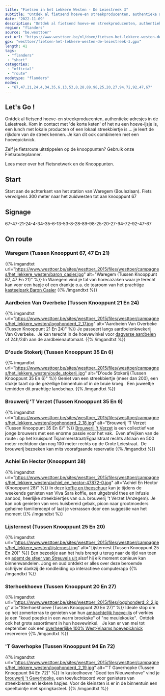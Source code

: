 ```yaml
---
title: "Fietsen in het Lekkere Westen - De Leiestreek 3"
subtitle: "Ontdek al fietsend hoeve-en streekproducenten, authentieke adresjes in de Leiestreek"
date: "2022-11-09"
description: "Ontdek al fietsend hoeve-en streekproducenten, authentieke adresjes in de Leiestreek"
region: "flanders"
source: "be.westtoer"
ext_url: "https://www.westtoer.be/nl/doen/fietsen-het-lekkere-westen-de-leiestreek-3"
gpx: "westtoer/fietsen-het-lekkere-westen-de-leiestreek-3.gpx"
length: 41
tags:
 - "flanders"
 - "short"
categories:
 - "official"
 - "route"
nodetype: "flanders"
nodes:
 - "67,47,21,24,4,34,35,6,13,53,8,28,89,98,25,20,27,94,72,92,47,67"
---
```


## Let's Go ! 

Ontdek al fietsend hoeve-en streekproducenten, authentieke adresjes in de Leiestreek.   Kom in contact met 'de korte keten' of het nu een hoeve-ijsje is, een lunch met lokale producten of een lokaal streekbiertje is ... je leert de rijkdom van de streek kennen.  Je kan dit ook combineren met een hoevepicknick.

Zelf je fietsroute uitstippelen op de knooppunten? Gebruik onze Fietsrouteplanner.

Lees meer over het Fietsnetwerk en de Knooppunten.

## Start

Start aan de achterkant van het station van Waregem (Boulezlaan).  Fiets vervolgens 300 meter naar het zuidwesten tot aan knooppunt 67

## Signage

67-47-21-24-4-34-35-6-13-53-8-28-89-98-25-20-27-94-72-92-47-67

## On route

### Waregem (Tussen Knooppunt 67, 47 En 21)

{{% imgandtxt url="https://www.westtoer.be/sites/westtoer_2015/files/westtoer/campagnes/het_lekkere_westen/baron_casier.jpg" alt="Waregem (Tussen Knooppunt 67, 47 En 21)" %}}
In Waregem vind je tal van horecazaken waar je terecht kan voor een hapje of een drankje o.a. de tearoom van het prachtige [kasteelpark Baron Casier](http://www.tearoomkasteelcasier.be/)
{{% /imgandtxt %}}

### Aardbeien Van Overbeke (Tussen Knooppunt 21 En 24)

{{% imgandtxt url="https://www.westtoer.be/sites/westtoer_2015/files/westtoer/campagnes/het_lekkere_westen/logohonderd_2_17.jpg" alt="Aardbeien Van Overbeke (Tussen Knooppunt 21 En 24)" %}}
Je passeert langs aardbeienkwekerij Van Overbeke.  Je kan terecht in de hoevewinkel voor [dagverse aardbeien](http://www.aardbeienvanoverbeke.be) of 24h/24h aan de aardbeienautomaat.
{{% /imgandtxt %}}

### D'oude Stokerij (Tussen Knooppunt 35 En 6)

{{% imgandtxt url="https://www.westtoer.be/sites/westtoer_2015/files/westtoer/campagnes/het_lekkere_westen/oude_stokerij.jpg" alt="D'oude Stokerij (Tussen Knooppunt 35 En 6)" %}}
Geniet van een streekbiertje (meer dan 200), een stukje taart op de gezellige binnentuin of in de bruie kroeg.  Een juweeltje temidden dit prachtige landschap.
{{% /imgandtxt %}}

### Brouwerij 'T Verzet (Tussen Knooppunt 35 En 6)

{{% imgandtxt url="https://www.westtoer.be/sites/westtoer_2015/files/westtoer/campagnes/het_lekkere_westen/logohonderd_2_18.jpg" alt="Brouwerij 'T Verzet (Tussen Knooppunt 35 En 6)" %}}
[Brouwerij 't Verzet](http://www.brouwerijtverzet.be) is een collectief van jonge brouwers met een enorme passie voor het vak.  Even afwijken van de route : op het kruispunt Tsjammerstraat/Egaalstraat rechts afslaan en 500 meter rechtdoor dan nog 100 meter rechts op de Grote Leiestraat.  De brouwerij bezoeken kan mits voorafgaande reservatie
{{% /imgandtxt %}}

### Achiel En Hector (Knooppunt 28)

{{% imgandtxt url="https://www.westtoer.be/sites/westtoer_2015/files/westtoer/campagnes/het_lekkere_westen/achiel_en_hector-47872-0.jpg" alt="Achiel En Hector (Knooppunt 28)" %}}
In deze [koffie en theeschuur](http://achielenhector.be/) kan je tijdens de weekends genieten van Viva Sara koffie, een uitgebreid thee en infusie aanbod, heerlijke streekbiertjes van o.a. brouwerij 't Verzet (Anzegem). Je kan ook genieten van vers huisbereid gebak, picon naar grootmoeders geheime familierecept of laat je verrassen door een suggestie van het moment
{{% /imgandtxt %}}

### Lijsternest (Tussen Knooppunt 25 En 20)

{{% imgandtxt url="https://www.westtoer.be/sites/westtoer_2015/files/westtoer/campagnes/het_lekkere_westen/lijsternest.jpg" alt="Lijsternest (Tussen Knooppunt 25 En 20)" %}}
Een bezoekje aan het huis brengt u terug naar de tijd van toen en [ademt de sfeer van Streuvels uit ](http://www.toerisme-leiestreek.be/nl/doen/het-lijsternest-streuvelshuis-schrijversresidentie)alsof hij elk moment opnieuw kan binnenwandelen. Jong en oud ontdekt er alles over deze beroemde schrijver dankzij de rondleiding op interactieve computerapp
{{% /imgandtxt %}}

### Sterhoekhoeve (Tussen Knooppunt 20 En 27)

{{% imgandtxt url="https://www.westtoer.be/sites/westtoer_2015/files/logohonderd_2_2.jpg" alt="Sterhoekhoeve (Tussen Knooppunt 20 En 27)" %}}
Ideale stop om op het zomerterras te genieten van hun [ambachtelijk hoeve-ijs](http://desterhoekhoeve.weebly.com/) of verkies je een "koud poepke in een warm broekske" of "ne meulekouke".  Ontdek ook het grote assortiment in hun hoevewinkel.   Je kan er van mei tot september ook een [overheerlijke 100% West-Vlaams hoevepicknick](http://www.hoevepicknick.be/Hoevepicknick_sterhoekhoeve.html) reserveren
{{% /imgandtxt %}}

### 'T Gaverhopke (Tussen Knooppunt 94 En 72)

{{% imgandtxt url="https://www.westtoer.be/sites/westtoer_2015/files/westtoer/campagnes/het_lekkere_westen/logohonderd_2_19.jpg" alt="'T Gaverhopke (Tussen Knooppunt 94 En 72)" %}}
In kasteelhoeve "Goed ten Nieuwenhove" vind je [brouwerij 't Gaverhopke](http://www.tgaverhopke.be), een toevluchtsoord voor genieters van streekbieren en lekkere hapjes. Voor de kleinsten is er in de binnentuin een speeltuintje met springkasteel.
{{% /imgandtxt %}}



